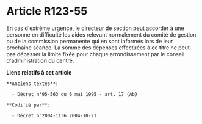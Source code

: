 # Article R123-55

En cas d'extrême urgence, le directeur de section peut accorder à une personne en difficulté les aides relevant normalement
du comité de gestion ou de la commission permanente qui en sont informés lors de leur prochaine séance. La somme des dépenses
effectuées à ce titre ne peut pas dépasser la limite fixée pour chaque arrondissement par le conseil d'administration du
centre.

**Liens relatifs à cet article**

	**Anciens textes**:

	  - Décret n°95-563 du 6 mai 1995 - art. 17 (Ab)

	**Codifié par**:

	  - Décret n°2004-1136 2004-10-21

